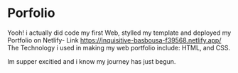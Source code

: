 # Porfolio
Yooh! i actually did code my first Web, stylled my template and deployed my Portfolio on Netlify- Link https://inquisitive-basbousa-f39568.netlify.app/  The Technology i used in making my web portfolio include: HTML, and CSS.

Im supper excitied and i know my journey has just begun.
